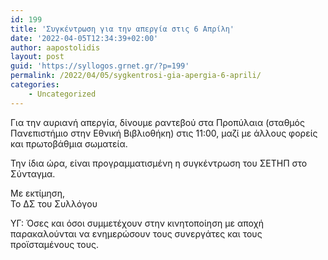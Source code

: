 ```yaml
---
id: 199
title: 'Συγκέντρωση για την απεργία στις 6 Απρίλη'
date: '2022-04-05T12:34:39+02:00'
author: aapostolidis
layout: post
guid: 'https://syllogos.grnet.gr/?p=199'
permalink: /2022/04/05/sygkentrosi-gia-apergia-6-aprili/
categories:
    - Uncategorized
---
```


Για την αυριανή απεργία, δίνουμε ραντεβού στα Προπύλαια (σταθμός Πανεπιστήμιο στην Εθνική Βιβλιοθήκη) στις 11:00, μαζί με άλλους φορείς και πρωτοβάθμια σωματεία.

Την ίδια ώρα, είναι προγραμματισμένη η συγκέντρωση του ΣΕΤΗΠ στο Σύνταγμα.

Με εκτίμηση,  
Το ΔΣ του Συλλόγου

ΥΓ: Όσες και όσοι συμμετέχουν στην κινητοποίηση με αποχή παρακαλούνται να ενημερώσουν τους συνεργάτες και τους προϊσταμένους τους.